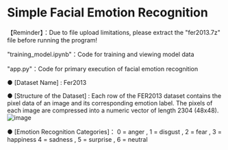 Simple Facial Emotion Recognition
=============================================================================================================
【Reminder】：Due to file upload limitations, please extract the "fer2013.7z" file before running the program!

"training_model.ipynb"：Code for training and viewing model data

"app.py"：Code for primary execution of facial emotion recognition

● [Dataset Name] : Fer2013

● [Structure of the Dataset] : Each row of the FER2013 dataset contains the pixel data of an 	image and its corresponding emotion label. The pixels of each 	image are compressed into a numeric vector of   length 2304 (48x48).
![image](https://github.com/user-attachments/assets/35726b1d-4ae2-44ea-b2e9-5212dcb751d0)

● [Emotion Recognition Categories]：
0 = anger , 1  = disgust , 2 = fear , 3 = happiness
4 = sadness , 5 = surprise , 6 = neutral



